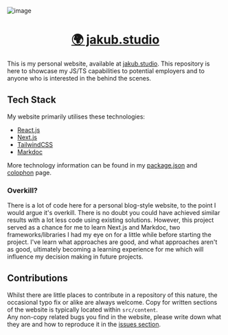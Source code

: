 ![image](https://user-images.githubusercontent.com/34782021/216721520-f05bcb7e-f909-4e4c-81ae-0afc7ef5216b.png)


<h1 align="center">
	<a align="center" href="www.jakub.studio">🌍 jakub.studio</a>
</h1>

This is my personal website, available at [jakub.studio](https://jakub.studio). This repository is here to showcase my JS/TS capabilities to potential employers and to anyone who is interested in the behind the scenes.

## Tech Stack
My website primarily utilises these technologies:
- [React.js](https://reactjs.org)
- [Next.js](https://nextjs.org)
- [TailwindCSS](https://tailwindcss.com)
- [Markdoc](https://markdoc.io)

More technology information can be found in my [package.json](https://github.com/jakub-studio/website/blob/main/package.json) and [colophon](https://jakub.studio/colophon) page.

### Overkill?
There is a lot of code here for a personal blog-style website, to the point I would argue it's overkill. There is no doubt you could have achieved similar results with a lot less code using existing solutions. However, this project served as a chance for me to learn Next.js and Markdoc, two frameworks/libraries I had my eye on for a little while before starting the project. I've learn what approaches are good, and what approaches aren't as good, ultimately becoming a learning experience for me which will influence my decision making in future projects.

## Contributions
Whilst there are little places to contribute in a repository of this nature, the occasional typo fix or alike are always welcome. Copy for written sections of the website is typically located within `src/content`.  
Any non-copy related bugs you find in the website, please write down what they are and how to reproduce it in the [issues section](https://github.com/jakuski/website/issues).
